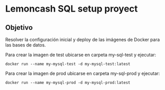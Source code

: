 # Lemoncash SQL setup proyect

## Objetivo

Resolver la configuración inicial y deploy de las imágenes de Docker para las bases de datos.

Para crear la imagen de test ubicarse en carpeta my-sql-test y ejecutar:

```docker run --name my-mysql-test -d my-mysql-test:latest```

Para crear la imagen de prod ubicarse en carpeta my-sql-prod y ejecutar:

```docker run --name my-mysql-prod -d my-mysql-prod:latest```
